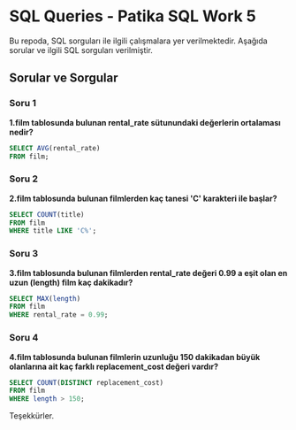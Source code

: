 # SQL Queries - Patika SQL Work 5

Bu repoda, SQL sorguları ile ilgili çalışmalara yer verilmektedir. Aşağıda sorular ve ilgili SQL sorguları verilmiştir.

## Sorular ve Sorgular

### Soru 1
**1.film tablosunda bulunan rental_rate sütunundaki değerlerin ortalaması nedir?**

```sql
SELECT AVG(rental_rate)
FROM film;
```
### Soru 2
**2.film tablosunda bulunan filmlerden kaç tanesi 'C' karakteri ile başlar?**

```sql
SELECT COUNT(title)
FROM film
WHERE title LIKE 'C%';
```
### Soru 3
**3.film tablosunda bulunan filmlerden rental_rate değeri 0.99 a eşit olan en uzun (length) film kaç dakikadır?**

```sql
SELECT MAX(length)
FROM film
WHERE rental_rate = 0.99;
```
### Soru 4
**4.film tablosunda bulunan filmlerin uzunluğu 150 dakikadan büyük olanlarına ait kaç farklı replacement_cost değeri vardır?**

```sql
SELECT COUNT(DISTINCT replacement_cost)
FROM film
WHERE length > 150;
```


Teşekkürler.

